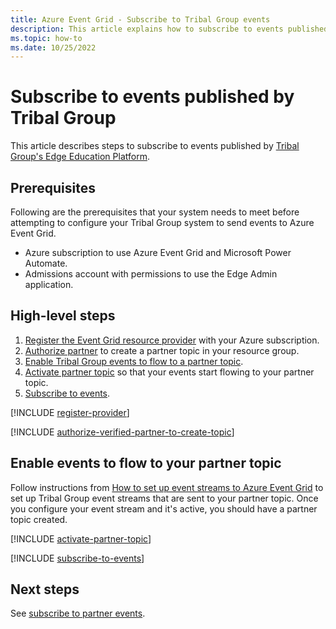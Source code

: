 ```yaml
---
title: Azure Event Grid - Subscribe to Tribal Group events
description: This article explains how to subscribe to events published by Tribal Group.
ms.topic: how-to
ms.date: 10/25/2022
---
```


# Subscribe to events published by Tribal Group
This article describes steps to subscribe to events published by [Tribal Group's Edge Education Platform](https://www.tribalgroup.com/solutions/cloud-and-data-services/tribal-edge). 


## Prerequisites

Following are the prerequisites that your system needs to meet before attempting to configure your Tribal Group system to send events to Azure Event Grid.

- Azure subscription to use Azure Event Grid and Microsoft Power Automate.
- Admissions account with permissions to use the Edge Admin application.


## High-level steps

1. [Register the Event Grid resource provider](#register-the-event-grid-resource-provider) with your Azure subscription.
1. [Authorize partner](#authorize-partner-to-create-a-partner-topic) to create a partner topic in your resource group.
1. [Enable Tribal Group events to flow to a partner topic](#enable-events-to-flow-to-your-partner-topic).
4. [Activate partner topic](#activate-a-partner-topic) so that your events start flowing to your partner topic.
5. [Subscribe to events](#subscribe-to-events).

[!INCLUDE [register-provider](./includes/register-provider.md)]

[!INCLUDE [authorize-verified-partner-to-create-topic](includes/authorize-verified-partner-to-create-topic.md)]


## Enable events to flow to your partner topic

Follow instructions from [How to set up event streams to Azure Event Grid](https://help.tribaledge.com/emea/edge/Connectors/PowerAutomate/how-to-setup-azure-events.htm) to set up Tribal Group event streams that are sent to your partner topic. Once you configure your event stream and it's active, you should have a partner topic created. 


[!INCLUDE [activate-partner-topic](includes/activate-partner-topic.md)]

[!INCLUDE [subscribe-to-events](includes/subscribe-to-events.md)]

## Next steps
See [subscribe to partner events](subscribe-to-partner-events.md).
